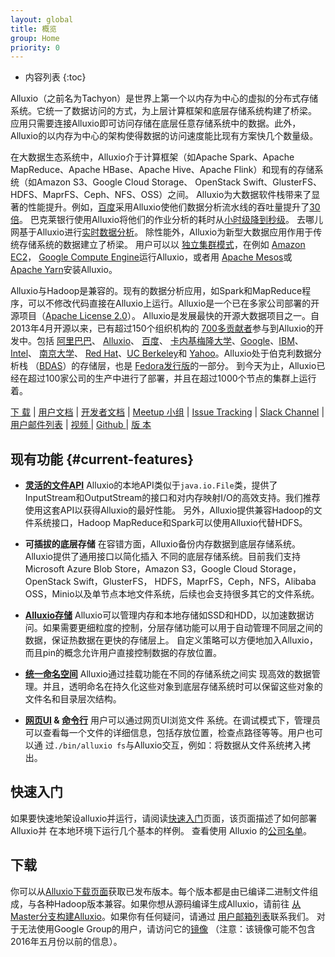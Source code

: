 ```yaml
---
layout: global
title: 概览
group: Home
priority: 0
---
```


* 内容列表
{:toc}

Alluxio（之前名为Tachyon）是世界上第一个以内存为中心的虚拟的分布式存储系统。它统一了数据访问的方式，为上层计算框架和底层存储系统构建了桥梁。
应用只需要连接Alluxio即可访问存储在底层任意存储系统中的数据。此外，Alluxio的以内存为中心的架构使得数据的访问速度能比现有方案快几个数量级。

在大数据生态系统中，Alluxio介于计算框架（如Apache Spark、Apache MapReduce、Apache HBase、Apache Hive、Apache Flink）和现有的存储系统（如Amazon S3、Google Cloud Storage、 OpenStack Swift、GlusterFS、HDFS、MaprFS、Ceph、NFS、OSS）之间。
Alluxio为大数据软件栈带来了显著的性能提升。例如，[百度](https://www.baidu.com)采用Alluxio使他们数据分析流水线的吞吐量提升了[30倍](http://www.alluxio.com/assets/uploads/2016/02/Baidu-Case-Study.pdf)。
巴克莱银行使用Alluxio将他们的作业分析的耗时从[小时级降到秒级](https://dzone.com/articles/Accelerate-In-Memory-Processing-with-Spark-from-Hours-to-Seconds-With-Tachyon)。
去哪儿网基于Alluxio进行[实时数据分析](http://www.alluxio.com/2016/07/qunar-performs-real-time-data-analytics-up-to-300x-faster-with-alluxio/)。
除性能外，Alluxio为新型大数据应用作用于传统存储系统的数据建立了桥梁。
用户可以以
[独立集群模式](Running-Alluxio-on-a-Cluster.html)，在例如
[Amazon EC2](Running-Alluxio-on-EC2.html)，
[Google Compute Engine](Running-Alluxio-on-GCE.html)运行Alluxio，或者用
[Apache Mesos](Running-Alluxio-on-Mesos.html)或
[Apache Yarn](Running-Alluxio-Yarn-Integration.html)安装Alluxio。

Alluxio与Hadoop是兼容的。现有的数据分析应用，如Spark和MapReduce程序，可以不修改代码直接在Alluxio上运行。Alluxio是一个已在多家公司部署的开源项目（[Apache License 2.0](https://github.com/alluxio/alluxio/blob/master/LICENSE)）。
Alluxio是发展最快的开源大数据项目之一。自2013年4月开源以来，已有超过150个组织机构的
[700多贡献者](https://github.com/alluxio/alluxio/graphs/contributors)参与到Alluxio的开发中。包括
[阿里巴巴](http://www.alibaba.com)、 [Alluxio](http://www.alluxio.com/)、 [百度](https://www.baidu.com)、
[卡内基梅隆大学](https://www.cmu.edu/)、[Google](https://www.google.com)、[IBM](https://www.ibm.com)、[Intel](http://www.intel.com/)、
[南京大学](http://pasa-bigdata.nju.edu.cn/)、
[Red Hat](https://www.redhat.com/)、[UC Berkeley](https://amplab.cs.berkeley.edu/)和
[Yahoo](https://www.yahoo.com/)。Alluxio处于伯克利数据分析栈
（[BDAS](https://amplab.cs.berkeley.edu/bdas/)）的存储层，也是
[Fedora发行版](https://fedoraproject.org/wiki/SIGs/bigdata/packaging)的一部分。
到今天为止，Alluxio已经在超过100家公司的生产中进行了部署，并且在超过1000个节点的集群上运行着。

[下 载](http://alluxio.org/download/) |
[用户文档](Getting-Started.html) |
[开发者文档](Contributing-to-Alluxio.html) |
[Meetup 小组](https://www.meetup.com/Alluxio/) |
[Issue Tracking](https://github.com/Alluxio/alluxio/issues) |
[Slack Channel](https://alluxio.org/slack) |
[用户邮件列表](https://groups.google.com/forum/?fromgroups#!forum/alluxio-users) |
[ 视频 ](https://www.youtube.com/channel/UCpibQsajhwqYPLYhke4RigA) |
[Github ](https://github.com/alluxio/alluxio/) |
[版 本](http://alluxio.org/releases/)

<style>
#current-features + ul li {height:210px;}
</style>
## 现有功能 {#current-features}
<!--for using the CSS, when tranlasting English title to Chinese, must specify the id for Chinese which is identical as the generated id in CSS for English title-->

* **[灵活的文件API](File-System-API.html)** Alluxio的本地API类似于``java.io.File``类，提供了
InputStream和OutputStream的接口和对内存映射I/O的高效支持。我们推荐使用这套API以获得Alluxio的最好性能。
另外，Alluxio提供兼容Hadoop的文件系统接口，Hadoop MapReduce和Spark可以使用Alluxio代替HDFS。

* **可插拔的底层存储** 在容错方面，Alluxio备份内存数据到底层存储系统。Alluxio提供了通用接口以简化插入
不同的底层存储系统。目前我们支持Microsoft Azure Blob Store，Amazon S3，Google Cloud Storage，OpenStack Swift，GlusterFS，
HDFS，MaprFS，Ceph，NFS，Alibaba OSS，Minio以及单节点本地文件系统，后续也会支持很多其它的文件系统。

* **[Alluxio存储](Alluxio-Storage.html)** Alluxio可以管理内存和本地存储如SSD和HDD，以加速数据访问。如果需要更细粒度的控制，分层存储功能可以用于自动管理不同层之间的数据，保证热数据在更快的存储层上。
自定义策略可以方便地加入Alluxio，而且pin的概念允许用户直接控制数据的存放位置。

* **[统一命名空间](Unified-and-Transparent-Namespace.html)** Alluxio通过挂载功能在不同的存储系统之间实
现高效的数据管理。并且，透明命名在持久化这些对象到底层存储系统时可以保留这些对象的文件名和目录层次结构。

* **[网页UI](Web-Interface.html) & [命令行](Command-Line-Interface.html)** 用户可以通过网页UI浏览文件
系统。在调试模式下，管理员可以查看每一个文件的详细信息，包括存放位置，检查点路径等等。用户也可以通
过``./bin/alluxio fs``与Alluxio交互，例如：将数据从文件系统拷入拷出。

## 快速入门

如果要快速地架设alluxio并运行，请阅读[快速入门](Getting-Started.html)页面，该页面描述了如何部署Alluxio并
在本地环境下运行几个基本的样例。
查看使用 Alluxio 的[公司名单](https://alluxio.org/community/powered-by-alluxio)。

## 下载

你可以从[Alluxio下载页面](http://alluxio.org/download)获取已发布版本。每个版本都是由已编译二进制文件组成，与各种Hadoop版本兼容。如果你想从源码编译生成Alluxio，请前往
[从Master分支构建Alluxio](Building-Alluxio-From-Source.html)。如果你有任何疑问，请通过
[用户邮箱列表](https://groups.google.com/forum/?fromgroups#!forum/alluxio-users)联系我们。 对于无法使用Google Group的用户，请访问它的[镜像](http://alluxio-users.85194.x6.nabble.com/)
（注意：该镜像可能不包含2016年五月份以前的信息）。
